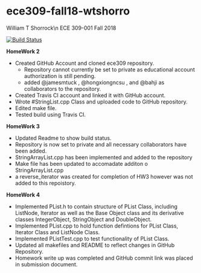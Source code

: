 # ece309-fall18-wtshorro
William T Shorrock\n
ECE 309-001
Fall 2018

[![Build Status](https://travis-ci.com/wtshorro/ece309-fall18-wtshorro.svg?token=wcHipE8qsihC8v1B1PCS&branch=master)](https://travis-ci.com/wtshorro/ece309-fall18-wtshorro)

**HomeWork 2**
  * Created GitHub Account and cloned ece309 repository.
      * Repository cannot currently be set to private as educational account authorization is still pending. 
      * added @jamesmtuck , @hongxiongncsu , and @bahji as collaborators to the repository. 
  * Created Travis CI account and linked it with GitHub account.
  * Wrote #StringList.cpp Class and uploaded code to GitHub repository.
  * Edited make file.
  * Tested build using Travis CI.
  
  **HomeWork 3**
   * Updated Readme to show build status.
   * Repository is now set to private and all necessary collaborators have been added. 
   * StringArrayList.cpp has been implemented and added to the repository
   * Make file has been updated to accomadate additon o StringArrayList.cpp
   * a reverse_iterator was created for completion of HW3 however was not added to this repoistory. 
   
   **HomeWork 4**
   * Implemented PList.h to contain structure of PList Class, including ListNode, Iterator as well as the Base Object class and its derivative classes IntegerObject, StringObject and DoubleObject.
   * Implemented PList.cpp to hold function defintions for PList Class, Iterator Class and ListNode Class.
   * Implemented PListTest.cpp to test functionality of PList Class.
   * Updated all makefiles and README to reflect changes in GitHub Repository.
   * Homework write up was completed and GitHub commit link was placed in submission document. 
  

